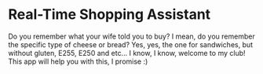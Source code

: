 # Real-Time Shopping Assistant

Do you remember what your wife told you to buy? I mean, do you remember the specific type of cheese or bread? Yes, yes, the one for sandwiches, but without gluten, E255, E250 and etc... I know, I know, welcome to my club! This app will help you with this, I promise :)

